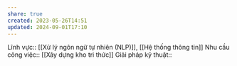 ```yaml
---
share: true
created: 2023-05-26T14:51
updated: 2024-09-01T17:10
---
```

Lĩnh vực:: [[Xử lý ngôn ngữ tự nhiên (NLP)]], [[Hệ thống thông tin]]
Nhu cầu công việc:: [[Xây dựng kho tri thức]]
Giải pháp kỹ thuật::